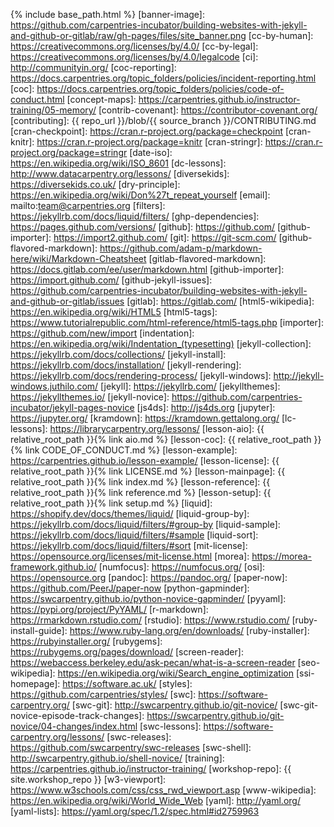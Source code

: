 {% include base_path.html %}
[banner-image]: https://github.com/carpentries-incubator/building-websites-with-jekyll-and-github-or-gitlab/raw/gh-pages/files/site_banner.png
[cc-by-human]: https://creativecommons.org/licenses/by/4.0/
[cc-by-legal]: https://creativecommons.org/licenses/by/4.0/legalcode
[ci]: http://communityin.org/
[coc-reporting]: https://docs.carpentries.org/topic_folders/policies/incident-reporting.html
[coc]: https://docs.carpentries.org/topic_folders/policies/code-of-conduct.html
[concept-maps]: https://carpentries.github.io/instructor-training/05-memory/
[contrib-covenant]: https://contributor-covenant.org/
[contributing]: {{ repo_url }}/blob/{{ source_branch }}/CONTRIBUTING.md
[cran-checkpoint]: https://cran.r-project.org/package=checkpoint
[cran-knitr]: https://cran.r-project.org/package=knitr
[cran-stringr]: https://cran.r-project.org/package=stringr
[date-iso]: https://en.wikipedia.org/wiki/ISO_8601
[dc-lessons]: http://www.datacarpentry.org/lessons/
[diversekids]: https://diversekids.co.uk/
[dry-principle]: https://en.wikipedia.org/wiki/Don%27t_repeat_yourself
[email]: mailto:team@carpentries.org
[filters]: https://jekyllrb.com/docs/liquid/filters/
[ghp-dependencies]: https://pages.github.com/versions/
[github]: https://github.com/
[github-importer]: https://import2.github.com/
[git]: https://git-scm.com/
[github-flavored-markdown]: https://github.com/adam-p/markdown-here/wiki/Markdown-Cheatsheet
[gitlab-flavored-markdown]: https://docs.gitlab.com/ee/user/markdown.html
[github-importer]: https://import.github.com/
[github-jekyll-issues]: https://github.com/carpentries-incubator/building-websites-with-jekyll-and-github-or-gitlab/issues
[gitlab]: https://gitlab.com/
[html5-wikipedia]: https://en.wikipedia.org/wiki/HTML5
[html5-tags]: https://www.tutorialrepublic.com/html-reference/html5-tags.php
[importer]: https://github.com/new/import
[indentation]: https://en.wikipedia.org/wiki/Indentation_(typesetting)
[jekyll-collection]: https://jekyllrb.com/docs/collections/
[jekyll-install]: https://jekyllrb.com/docs/installation/
[jekyll-rendering]: https://jekyllrb.com/docs/rendering-process/
[jekyll-windows]: http://jekyll-windows.juthilo.com/
[jekyll]: https://jekyllrb.com/
[jekyllthemes]: https://jekyllthemes.io/
[jekyll-novice]: https://github.com/carpentries-incubator/jekyll-pages-novice
[js4ds]: http://js4ds.org
[jupyter]: https://jupyter.org/
[kramdown]: https://kramdown.gettalong.org/
[lc-lessons]: https://librarycarpentry.org/lessons/
[lesson-aio]: {{ relative_root_path }}{% link aio.md %}
[lesson-coc]: {{ relative_root_path }}{% link CODE_OF_CONDUCT.md %}
[lesson-example]: https://carpentries.github.io/lesson-example/
[lesson-license]: {{ relative_root_path }}{% link LICENSE.md %}
[lesson-mainpage]: {{ relative_root_path }}{% link index.md %}
[lesson-reference]: {{ relative_root_path }}{% link reference.md %}
[lesson-setup]: {{ relative_root_path }}{% link setup.md %}
[liquid]: https://shopify.dev/docs/themes/liquid/
[liquid-group-by]: https://jekyllrb.com/docs/liquid/filters/#group-by
[liquid-sample]: https://jekyllrb.com/docs/liquid/filters/#sample
[liquid-sort]: https://jekyllrb.com/docs/liquid/filters/#sort
[mit-license]: https://opensource.org/licenses/mit-license.html
[morea]: https://morea-framework.github.io/
[numfocus]: https://numfocus.org/
[osi]: https://opensource.org
[pandoc]: https://pandoc.org/
[paper-now]: https://github.com/PeerJ/paper-now
[python-gapminder]: https://swcarpentry.github.io/python-novice-gapminder/
[pyyaml]: https://pypi.org/project/PyYAML/
[r-markdown]: https://rmarkdown.rstudio.com/
[rstudio]: https://www.rstudio.com/
[ruby-install-guide]: https://www.ruby-lang.org/en/downloads/
[ruby-installer]: https://rubyinstaller.org/
[rubygems]: https://rubygems.org/pages/download/
[screen-reader]: https://webaccess.berkeley.edu/ask-pecan/what-is-a-screen-reader
[seo-wikipedia]: https://en.wikipedia.org/wiki/Search_engine_optimization
[ssi-homepage]: https://software.ac.uk/
[styles]: https://github.com/carpentries/styles/
[swc]: https://software-carpentry.org/
[swc-git]: http://swcarpentry.github.io/git-novice/
[swc-git-novice-episode-track-changes]: https://swcarpentry.github.io/git-novice/04-changes/index.html
[swc-lessons]: https://software-carpentry.org/lessons/
[swc-releases]: https://github.com/swcarpentry/swc-releases
[swc-shell]: http://swcarpentry.github.io/shell-novice/
[training]: https://carpentries.github.io/instructor-training/
[workshop-repo]: {{ site.workshop_repo }}
[w3-viewport]: https://www.w3schools.com/css/css_rwd_viewport.asp
[www-wikipedia]: https://en.wikipedia.org/wiki/World_Wide_Web
[yaml]: http://yaml.org/
[yaml-lists]: https://yaml.org/spec/1.2/spec.html#id2759963
